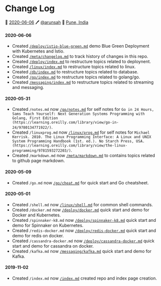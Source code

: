 # Change Log
📅 [2020-06-06](https://arunsah.github.io/meta/changelog#2020-06-06) 🖊️ [@arunsah](https://github.com/arunsah) 🧭 [Pune, India](https://en.wikipedia.org/wiki/Hinjawadi)


#### 2020-06-06
- Created [`/deploy/istio-blue-green.md`](https://arunsah.github.io/deploy/istio-blue-green) demo Blue Green Deployment with Kubernetes and Istio.
- Created [`/meta/changelog.md`](https://arunsah.github.io/meta/changelog) to track history of changes in this repo.
- Created [`/deploy/index.md`](https://arunsah.github.io/deploy) to restructure topics related to deploynent.
- Created [`/linux/index.md`](https://arunsah.github.io/linux) to restructure topics related to linux.
- Created [`/db/index.md`](https://arunsah.github.io/db) to restructure topics related to database.
- Created [`/go/index.md`](https://arunsah.github.io/go) to restructure topics related to golang/go.
- Created [`/messaging/index.md`](https://arunsah.github.io/messaging) to restructure topics related to streaming and messaging.

#### 2020-05-31
- Created `/notes.md` now [`/go/notes.md`](https://arunsah.github.io/go/notes) for self notes for `Go in 24 Hours, Sams Teach Yourself: Next Generation Systems Programming with Golang, First Edition (https://learning.oreilly.com/library/view/go-in-24/9780134771922/)`.
- Created `/linuxprog.md` now [`/linux/prog.md`](https://arunsah.github.io/linux/prog) for self notes for `Michael Kerrisk. 2010. The Linux Programming Interface: A Linux and UNIX System Programming Handbook (1st. ed.). No Starch Press, USA. (https://learning.oreilly.com/library/view/the-linux-programming/9781593272203/)`.
- Created `/markdown.md` now [`/meta/markdown.md`](https://arunsah.github.io/meta/markdown) to contains topics related to github page markdown.

#### 2020-05-09
- Created `/go.md` now [`/go/cheat.md`](https://arunsah.github.io/go/cheat) for quick start and Go cheatsheet.


#### 2020-05-01
- Created `/shell.md` now [`/linux/shell.md`](https://arunsah.github.io/linux/shell) for common shell commands.
- Created `/docker.md` now [`/deploy/docker.md`](https://arunsah.github.io/deploy/docker) quick start and demo for Docker and Kubernetes.
- Created `/spinnaker-k8.md` now [`/deploy/spinnaker-k8.md`](https://arunsah.github.io/deploy/spinnaker-k8) quick start and demo for Spinnaker on Kubernetes.
- Created `/redis-docker.md` now [`/deploy/redis-docker.md`](https://arunsah.github.io/deploy/redis-docker) quick start and demo for redis on docker.
- Created `/cassandra-docker.md` now [`/deploy/cassandra-docker.md`](https://arunsah.github.io/deploy/cassandra-docker) quick start and demo for cassandra on docker.
- Created `/kafka.md` now [`/messaging/kafka.md`](https://arunsah.github.io/messaging/kafka) quick start and demo for Kafka.


#### 2019-11-02
- Created `/index.md` now [`/index.md`](https://arunsah.github.io/) created repo and index page creation.

